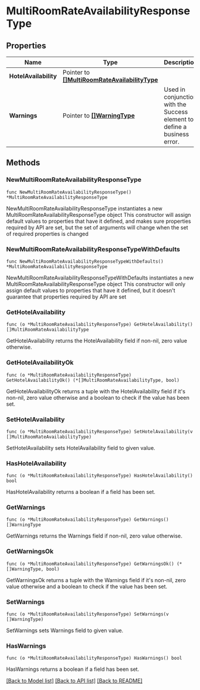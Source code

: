 # MultiRoomRateAvailabilityResponseType

## Properties

Name | Type | Description | Notes
------------ | ------------- | ------------- | -------------
**HotelAvailability** | Pointer to [**[]MultiRoomRateAvailabilityType**](MultiRoomRateAvailabilityType.md) |  | [optional] 
**Warnings** | Pointer to [**[]WarningType**](WarningType.md) | Used in conjunction with the Success element to define a business error. | [optional] 

## Methods

### NewMultiRoomRateAvailabilityResponseType

`func NewMultiRoomRateAvailabilityResponseType() *MultiRoomRateAvailabilityResponseType`

NewMultiRoomRateAvailabilityResponseType instantiates a new MultiRoomRateAvailabilityResponseType object
This constructor will assign default values to properties that have it defined,
and makes sure properties required by API are set, but the set of arguments
will change when the set of required properties is changed

### NewMultiRoomRateAvailabilityResponseTypeWithDefaults

`func NewMultiRoomRateAvailabilityResponseTypeWithDefaults() *MultiRoomRateAvailabilityResponseType`

NewMultiRoomRateAvailabilityResponseTypeWithDefaults instantiates a new MultiRoomRateAvailabilityResponseType object
This constructor will only assign default values to properties that have it defined,
but it doesn't guarantee that properties required by API are set

### GetHotelAvailability

`func (o *MultiRoomRateAvailabilityResponseType) GetHotelAvailability() []MultiRoomRateAvailabilityType`

GetHotelAvailability returns the HotelAvailability field if non-nil, zero value otherwise.

### GetHotelAvailabilityOk

`func (o *MultiRoomRateAvailabilityResponseType) GetHotelAvailabilityOk() (*[]MultiRoomRateAvailabilityType, bool)`

GetHotelAvailabilityOk returns a tuple with the HotelAvailability field if it's non-nil, zero value otherwise
and a boolean to check if the value has been set.

### SetHotelAvailability

`func (o *MultiRoomRateAvailabilityResponseType) SetHotelAvailability(v []MultiRoomRateAvailabilityType)`

SetHotelAvailability sets HotelAvailability field to given value.

### HasHotelAvailability

`func (o *MultiRoomRateAvailabilityResponseType) HasHotelAvailability() bool`

HasHotelAvailability returns a boolean if a field has been set.

### GetWarnings

`func (o *MultiRoomRateAvailabilityResponseType) GetWarnings() []WarningType`

GetWarnings returns the Warnings field if non-nil, zero value otherwise.

### GetWarningsOk

`func (o *MultiRoomRateAvailabilityResponseType) GetWarningsOk() (*[]WarningType, bool)`

GetWarningsOk returns a tuple with the Warnings field if it's non-nil, zero value otherwise
and a boolean to check if the value has been set.

### SetWarnings

`func (o *MultiRoomRateAvailabilityResponseType) SetWarnings(v []WarningType)`

SetWarnings sets Warnings field to given value.

### HasWarnings

`func (o *MultiRoomRateAvailabilityResponseType) HasWarnings() bool`

HasWarnings returns a boolean if a field has been set.


[[Back to Model list]](../README.md#documentation-for-models) [[Back to API list]](../README.md#documentation-for-api-endpoints) [[Back to README]](../README.md)


